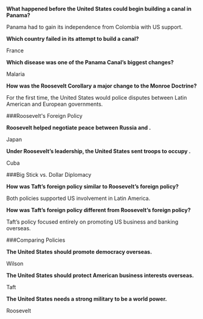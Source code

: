 **What happened before the United States could begin building a canal in Panama?**

Panama had to gain its independence from Colombia with US support.

**Which country failed in its attempt to build a canal?**

France

**Which disease was one of the Panama Canal’s biggest changes?**

Malaria

**How was the Roosevelt Corollary a major change to the Monroe Doctrine?**

For the first time, the United States would police disputes between Latin American and European governments.

###Roosevelt's Foreign Policy

**Roosevelt helped negotiate peace between Russia and .**

Japan

**Under Roosevelt’s leadership, the United States sent troops to occupy .**

Cuba

###Big Stick vs. Dollar Diplomacy

**How was Taft’s foreign policy similar to Roosevelt’s foreign policy?**

Both policies supported US involvement in Latin America.

**How was Taft’s foreign policy different from Roosevelt’s foreign policy?**

Taft’s policy focused entirely on promoting US business and banking overseas.

###Comparing Policies

**The United States should promote democracy overseas.**

Wilson

**The United States should protect American business interests overseas.**

Taft

**The United States needs a strong military to be a world power.**

Roosevelt
